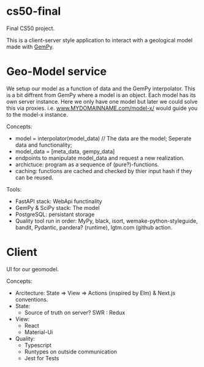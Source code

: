 # cs50-final

Final CS50 project.

This is a client-server style application to interact with a geological model made with [GemPy](https://github.com/cgre-aachen/gempy).


# Geo-Model service

We setup our model as a function of data and the GemPy interpolator. This is a bit diffrent from GemPy where a model is an object. Each model has its own server instance. Here we only have one model but later we could solve this via proxies. i.e. www.MYDOMAINNAME.com/model-x/ would guide you to the model-x instance. 

Concepts: 
 
- model = interpolator(model_data)  // The data are the model; Seperate data and functionality;
- model_data = [meta_data, gempy_data]
- endpoints to manipulate model_data and request a new realization.
- archictuce: program as a sequence of (pure?)-functions. 
- caching: functions are cached and checked by thier input hash if they can be reused.


Tools:

- FastAPI stack: WebApi functinality
- GemPy & SciPy stack: The model
- PostgreSQL: persistant storage
- Quality tool run in order: MyPy, black, isort, wemake-python-styleguide, bandit, Pydantic, pandera? (runtime), lgtm.com (github action.


# Client

UI for our geomodel.

Concepts:

- Arcitecture: State => View => Actions (inspired by Elm) & Next.js conventions.
- State:
  - Source of truth on server? SWR : Redux
- View:
  - React
  - Material-Ui
- Quality:
  - Typescript
  - Runtypes on outside communication
  - Jest for Tests
